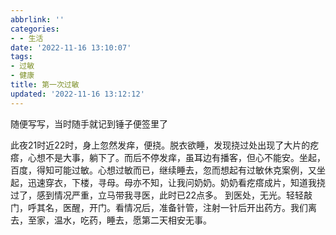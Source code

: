 ```yaml
---
abbrlink: ''
categories:
- - 生活
date: '2022-11-16 13:10:07'
tags:
- 过敏
- 健康
title: 第一次过敏
updated: '2022-11-16 13:12:12'
---
```

随便写写，当时随手就记到锤子便签里了

<!-- more -->

此夜21时近22时，身上忽然发痒，便挠。脱衣欲睡，发现挠过处出现了大片的疙瘩，心想不是大事，躺下了。而后不停发痒，虽耳边有播客，但心不能安。坐起，百度，得知可能过敏。心想过敏而已，继续睡去，忽而想起有过敏休克案例，又坐起，迅速穿衣，下楼，寻母。母亦不知，让我问奶奶。奶奶看疙瘩成片，知道我挠过了，感到情况严重，立马带我寻医，此时已22点多。
到医处，无光。轻轻敲门，呼其名，医醒，开门。看情况后，准备针管，注射一针后开出药方。我们离去，至家，温水，吃药，睡去，愿第二天相安无事。
